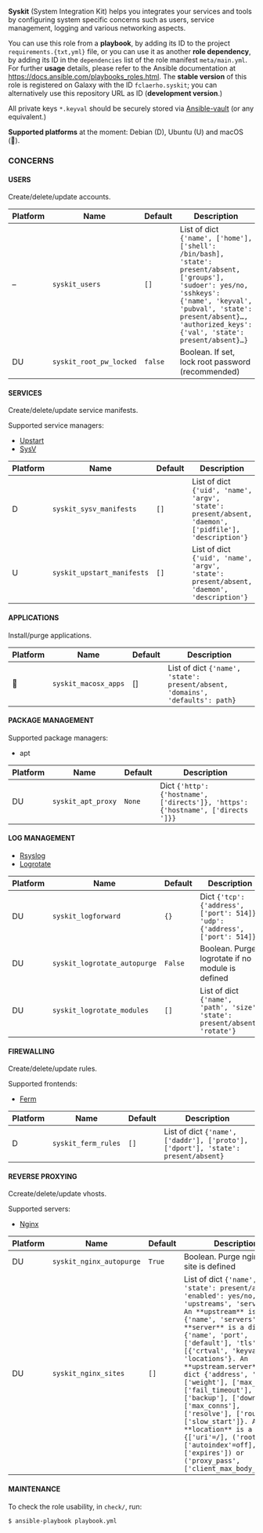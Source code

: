 
**Syskit** (System Integration Kit) helps you integrates your services and tools by configuring system specific concerns such as users, service management, logging and various networking aspects.

You can use this role from a **playbook**,
by adding its ID to the project `requirements.{txt,yml}` file,
or you can use it as another **role dependency**,
by adding its ID in the `dependencies` list of the role manifest `meta/main.yml`.
For further **usage** details,
please refer to the Ansible documentation at https://docs.ansible.com/playbooks_roles.html.
The **stable version** of this role is registered on Galaxy with the ID `fclaerho.syskit`;
you can alternatively use this repository URL as ID (**development version**.)

All private keys `*.keyval` should be securely stored via [Ansible-vault](http://docs.ansible.com/ansible/playbooks_vault.html) (or any equivalent.)

**Supported platforms** at the moment: Debian (D), Ubuntu (U) and macOS ().

### CONCERNS

#### USERS

Create/delete/update accounts.

| Platform | Name | Default | Description |
|----------|------|---------|-------------|
| – | `syskit_users` | `[]` | List of dict `{'name', ['home'], ['shell': /bin/bash], 'state': present/absent, ['groups'], 'sudoer': yes/no, 'sshkeys': {'name', 'keyval', 'pubval', 'state': present/absent}…, 'authorized_keys': {'val', 'state': present/absent}…}` |
| DU | `syskit_root_pw_locked` | `false` | Boolean. If set, lock root password (recommended) |


#### SERVICES

Create/delete/update service manifests.

Supported service managers:

- [Upstart](http://upstart.ubuntu.com/cookbook/)
- [SysV](https://en.wikipedia.org/wiki/Init#SysV-style)

| Platform | Name | Default | Description |
|----------|------|---------|-------------|
| D | `syskit_sysv_manifests` | `[]` | List of dict `{'uid', 'name', 'argv', 'state': present/absent, 'daemon', ['pidfile'], 'description'}` |
| U | `syskit_upstart_manifests` | `[]` | List of dict `{'uid', 'name', 'argv', 'state': present/absent, 'daemon', 'description'}` |


#### APPLICATIONS

Install/purge applications.

| Platform | Name | Default | Description |
|----------|------|---------|-------------|
|  | `syskit_macosx_apps` | [] | List of dict `{'name', 'state': present/absent, 'domains', 'defaults': path}` |


#### PACKAGE MANAGEMENT

Supported package managers:

- apt

| Platform | Name | Default | Description |
|----------|------|---------|-------------|
| DU | `syskit_apt_proxy` | `None` | Dict `{'http': {'hostname', ['directs']}, 'https': {'hostname', ['directs ']}}` |


#### LOG MANAGEMENT

- [Rsyslog](http://www.rsyslog.com)
- [Logrotate](http://www.linuxcommand.org/man_pages/logrotate8.html)

| Platform | Name | Default | Description |
|----------|------|---------|-------------|
| DU | `syskit_logforward` | `{}` | Dict `{'tcp': {'address', ['port': 514]}, 'udp': {'address', ['port': 514]}}` |
| DU | `syskit_logrotate_autopurge` | `False` | Boolean. Purge logrotate if no module is defined |
| DU | `syskit_logrotate_modules` | `[]` | List of dict `{'name', 'path', 'size', 'state': present/absent, 'rotate'}` |


#### FIREWALLING

Create/delete/update rules.

Supported frontends:

- [Ferm](http://ferm.foo-projects.org)

| Platform | Name | Default | Description |
|----------|------|---------|-------------|
| D | `syskit_ferm_rules` | `[]` | List of dict `{'name', ['daddr'], ['proto'], ['dport'], 'state': present/absent}` |


#### REVERSE PROXYING

Ccreate/delete/update vhosts.

Supported servers:

- [Nginx](http://nginx.org/en/)

| Platform | Name | Default | Description |
|----------|------|---------|-------------|
| DU | `syskit_nginx_autopurge` | `True` | Boolean. Purge nginx if no site is defined |
| DU |`syskit_nginx_sites` | `[]` | List of dict `{'name', 'state': present/absent, 'enabled': yes/no, 'upstreams', 'servers'}. An **upstream** is a dict {'name', 'servers'}. A **server** is a dict {'name', 'port', ['default'], 'tls': [{'crtval', 'keyval'}], 'locations'}. An **upstream.server** is a dict {'address', 'port', ['weight'], ['max_fails'], ['fail_timeout'], ['backup'], ['down'], ['max_conns'], ['resolve'], ['route'], ['slow_start']}. A **location** is a dict {['uri'=/], ('root', ['autoindex'=off], ['expires']) or ('proxy_pass', ['client_max_body_size'])}` |


#### MAINTENANCE

To check the role usability, in `check/`, run:

	$ ansible-playbook playbook.yml
